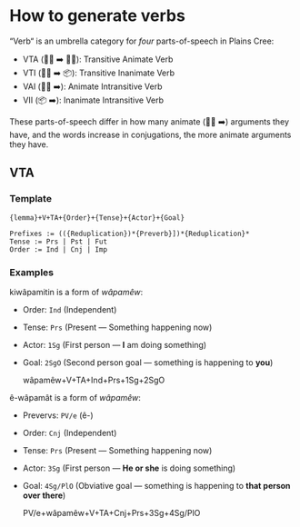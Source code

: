 How to generate verbs
=====================

“Verb“ is an umbrella category for _four_ parts-of-speech in Plains Cree:

 - VTA (🧑🏽 ➡️ 🧑🏽): Transitive Animate Verb
 - VTI (🧑🏽 ➡️ 📦): Transitive Inanimate Verb
 - VAI (🧑🏽 ➡️): Animate Intransitive Verb
 - VII (📦 ➡️): Inanimate Intransitive Verb

These parts-of-speech differ in how many animate (🧑🏽 ➡️) arguments they
have, and the words increase in conjugations, the more animate arguments
they have.

VTA
---

### Template

    {lemma}+V+TA+{Order}+{Tense}+{Actor}+{Goal}

    Prefixes := (({Reduplication})*{Preverb}])*{Reduplication}*
    Tense := Prs | Pst | Fut
    Order := Ind | Cnj | Imp


### Examples


kiwâpamitin is a form of _wâpamêw_:

 - Order: `Ind` (Independent)
 - Tense: `Prs` (Present — Something happening now)
 - Actor: `1Sg` (First person — **I** am doing something)
 - Goal: `2SgO` (Second person goal — something is happening to **you**)

    wâpamêw+V+TA+Ind+Prs+1Sg+2SgO

ê-wâpamât is a form of _wâpamêw_:

 - Prevervs: `PV/e` (ê-)
 - Order: `Cnj` (Independent)
 - Tense: `Prs` (Present — Something happening now)
 - Actor: `3Sg` (First person — **He or she** is doing something)
 - Goal: `4Sg/PlO` (Obviative goal  — something is happening to **that person over there**)

    PV/e+wâpamêw+V+TA+Cnj+Prs+3Sg+4Sg/PlO
